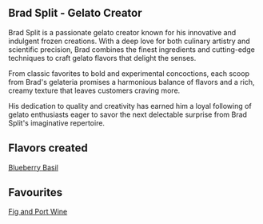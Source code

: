 ## Brad Split - Gelato Creator

Brad Split is a passionate gelato creator known for his innovative and indulgent frozen creations. With a deep love for both culinary artistry and scientific precision, Brad combines the finest ingredients and cutting-edge techniques to craft gelato flavors that delight the senses.

From classic favorites to bold and experimental concoctions, each scoop from Brad's gelateria promises a harmonious balance of flavors and a rich, creamy texture that leaves customers craving more.

His dedication to quality and creativity has earned him a loyal following of gelato enthusiasts eager to savor the next delectable surprise from Brad Split's imaginative repertoire.

## Flavors created

[Blueberry Basil](../BlueberryBasil.md)

## Favourites

[Fig and Port Wine](../Fig_and_port_wine.md)